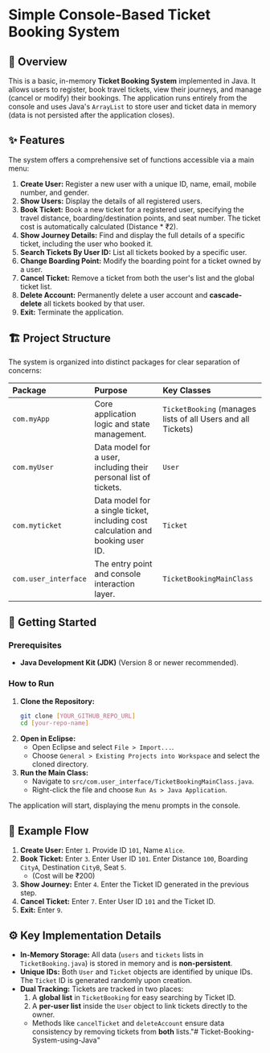 # Simple Console-Based Ticket Booking System

## 🌟 Overview

This is a basic, in-memory **Ticket Booking System** implemented in Java. It allows users to register, book travel tickets, view their journeys, and manage (cancel or modify) their bookings. The application runs entirely from the console and uses Java's `ArrayList` to store user and ticket data in memory (data is not persisted after the application closes).

## ✨ Features

The system offers a comprehensive set of functions accessible via a main menu:

1.  **Create User:** Register a new user with a unique ID, name, email, mobile number, and gender.
2.  **Show Users:** Display the details of all registered users.
3.  **Book Ticket:** Book a new ticket for a registered user, specifying the travel distance, boarding/destination points, and seat number. The ticket cost is automatically calculated (Distance * ₹2).
4.  **Show Journey Details:** Find and display the full details of a specific ticket, including the user who booked it.
5.  **Search Tickets By User ID:** List all tickets booked by a specific user.
6.  **Change Boarding Point:** Modify the boarding point for a ticket owned by a user.
7.  **Cancel Ticket:** Remove a ticket from both the user's list and the global ticket list.
8.  **Delete Account:** Permanently delete a user account and **cascade-delete** all tickets booked by that user.
9.  **Exit:** Terminate the application.

## 🏗️ Project Structure

The system is organized into distinct packages for clear separation of concerns:

| Package | Purpose | Key Classes |
| :--- | :--- | :--- |
| `com.myApp` | Core application logic and state management. | `TicketBooking` (manages lists of all Users and all Tickets) |
| `com.myUser` | Data model for a user, including their personal list of tickets. | `User` |
| `com.myticket` | Data model for a single ticket, including cost calculation and booking user ID. | `Ticket` |
| `com.user_interface` | The entry point and console interaction layer. | `TicketBookingMainClass` |

## 🚀 Getting Started

### Prerequisites

* **Java Development Kit (JDK)** (Version 8 or newer recommended).

### How to Run

1.  **Clone the Repository:**
    ```bash
    git clone [YOUR_GITHUB_REPO_URL]
    cd [your-repo-name]
    ```
2.  **Open in Eclipse:**
    * Open Eclipse and select `File > Import...`.
    * Choose `General > Existing Projects into Workspace` and select the cloned directory.
3.  **Run the Main Class:**
    * Navigate to `src/com.user_interface/TicketBookingMainClass.java`.
    * Right-click the file and choose `Run As > Java Application`.

The application will start, displaying the menu prompts in the console.

## 📝 Example Flow

1.  **Create User:** Enter `1`. Provide ID `101`, Name `Alice`.
2.  **Book Ticket:** Enter `3`. Enter User ID `101`. Enter Distance `100`, Boarding `CityA`, Destination `CityB`, Seat `5`.
    * (Cost will be ₹200)
3.  **Show Journey:** Enter `4`. Enter the Ticket ID generated in the previous step.
4.  **Cancel Ticket:** Enter `7`. Enter User ID `101` and the Ticket ID.
5.  **Exit:** Enter `9`.

## ⚙️ Key Implementation Details

* **In-Memory Storage:** All data (`users` and `tickets` lists in `TicketBooking.java`) is stored in memory and is **non-persistent**.
* **Unique IDs:** Both `User` and `Ticket` objects are identified by unique IDs. The `Ticket` ID is generated randomly upon creation.
* **Dual Tracking:** Tickets are tracked in two places:
    1.  A **global list** in `TicketBooking` for easy searching by Ticket ID.
    2.  A **per-user list** inside the `User` object to link tickets directly to the owner.
    * Methods like `cancelTicket` and `deleteAccount` ensure data consistency by removing tickets from **both** lists."# Ticket-Booking-System-using-Java" 
